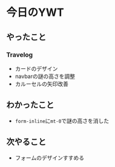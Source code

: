 # 今日のYWT

## やったこと

### Travelog

- カードのデザイン
- navbarの謎の高さを調整
- カルーセルの矢印改善

## わかったこと

- `form-inline`に`mt-0`で謎の高さを消した

## 次やること

- フォームのデザインすすめる
